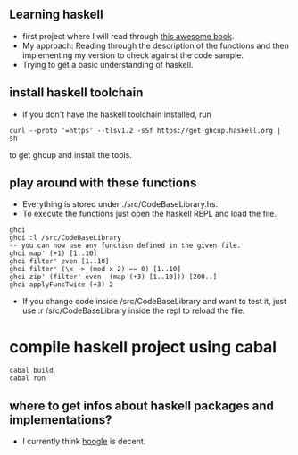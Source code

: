 ## Learning haskell

- first project where I will read through [this awesome
  book](http://learnyouahaskell.com/).
- My approach: Reading through the description of the functions and then
  implementing my version to check against the code sample.
- Trying to get a basic understanding of haskell.

## install haskell toolchain
- if you don't have the haskell toolchain installed, run
```shell
curl --proto '=https' --tlsv1.2 -sSf https://get-ghcup.haskell.org | sh
```
to get ghcup and install the tools.

## play around with these functions
- Everything is stored under ./src/CodeBaseLibrary.hs.
- To execute the functions just open the haskell REPL and load the file.
```shell
ghci
ghci :l /src/CodeBaseLibrary
-- you can now use any function defined in the given file.
ghci map' (+1) [1..10]
ghci filter' even [1..10]
ghci filter' (\x -> (mod x 2) == 0) [1..10]
ghci zip' (filter' even  (map (+3) [1..10])) [200..]
ghci applyFuncTwice (+3) 2
```
- If you change code inside /src/CodeBaseLibrary and want to test it, just use
  :r /src/CodeBaseLibrary inside the repl to reload the file.


# compile haskell project using cabal
```shell
cabal build
cabal run
```

## where to get infos about haskell packages and implementations?
- I currently think [hoogle](https://hoogle.haskell.org/) is decent.
